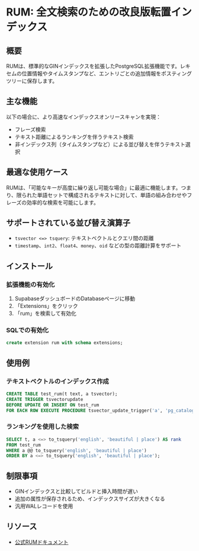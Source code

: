# RUM: 全文検索のための改良版転置インデックス

## 概要

RUMは、標準的なGINインデックスを拡張したPostgreSQL拡張機能です。レキセムの位置情報やタイムスタンプなど、エントリごとの追加情報をポスティングツリーに保存します。

## 主な機能

以下の場合に、より高速なインデックスオンリースキャンを実現：
- フレーズ検索
- テキスト距離によるランキングを伴うテキスト検索
- 非インデックス列（タイムスタンプなど）による並び替えを伴うテキスト選択

## 最適な使用ケース

RUMは、「可能なキーが高度に繰り返し可能な場合」に最適に機能します。つまり、限られた単語セットで構成されるテキストに対して、単語の組み合わせやフレーズの効率的な検索を可能にします。

## サポートされている並び替え演算子

- `tsvector <=> tsquery`: テキストベクトルとクエリ間の距離
- `timestamp`、`int2`、`float4`、`money`、`oid` などの型の距離計算をサポート

## インストール

### 拡張機能の有効化

1. SupabaseダッシュボードのDatabaseページに移動
2. 「Extensions」をクリック
3. 「rum」を検索して有効化

### SQLでの有効化

```sql
create extension rum with schema extensions;
```

## 使用例

### テキストベクトルのインデックス作成

```sql
CREATE TABLE test_rum(t text, a tsvector);
CREATE TRIGGER tsvectorupdate
BEFORE UPDATE OR INSERT ON test_rum
FOR EACH ROW EXECUTE PROCEDURE tsvector_update_trigger('a', 'pg_catalog.english', 't');
```

### ランキングを使用した検索

```sql
SELECT t, a <=> to_tsquery('english', 'beautiful | place') AS rank
FROM test_rum
WHERE a @@ to_tsquery('english', 'beautiful | place')
ORDER BY a <=> to_tsquery('english', 'beautiful | place');
```

## 制限事項

- GINインデックスと比較してビルドと挿入時間が遅い
- 追加の属性が保存されるため、インデックスサイズが大きくなる
- 汎用WALレコードを使用

## リソース

- [公式RUMドキュメント](https://github.com/postgrespro/rum)

